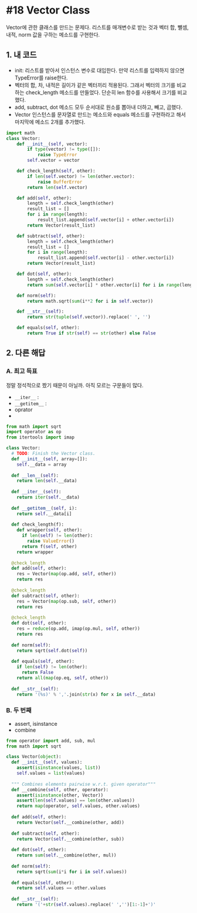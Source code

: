 # #18 Vector Class
Vector에 관한 클래스를 만드는 문제다. 리스트를 매개변수로 받는 것과 벡터 합, 뺄셈, 내적, norm 값을 구하는 메소드를 구현한다.

## 1. 내 코드

- init: 리스트를 받아서 인스턴스 변수로 대입한다. 만약 리스트를 입력하지 않으면 TypeError를 raise한다.
- 벡터의 합, 차, 내적은 길이가 같은 벡터끼리 적용된다. 그래서 벡터의 크기를 비교하는 check_length 메소드를 만들었다. 단순히 len 함수를 사용해서 크기를 비교했다.
- add, subtract, dot 메소드 모두 순서대로 원소를 뽑아내 더하고, 빼고, 곱했다.
- Vector 인스턴스를 문자열로 만드는 메소드와 equals 메소드를 구현하라고 해서 마지막에 메소드 2개를 추가했다.

```python
import math
class Vector:
    def __init__(self, vector):
        if type(vector) != type([]):
            raise TypeError
        self.vector = vector

    def check_length(self, other):
        if len(self.vector) != len(other.vector):
            raise BufferError
        return len(self.vector)

    def add(self, other):
        length = self.check_length(other)
        result_list = []
        for i in range(length):
            result_list.append(self.vector[i] + other.vector[i])
        return Vector(result_list)

    def subtract(self, other):
        length = self.check_length(other)
        result_list = []
        for i in range(length):
            result_list.append(self.vector[i] - other.vector[i])
        return Vector(result_list)

    def dot(self, other):
        length = self.check_length(other)
        return sum(self.vector[i] * other.vector[i] for i in range(length))

    def norm(self):
        return math.sqrt(sum(i**2 for i in self.vector))

    def __str__(self):
        return str(tuple(self.vector)).replace(' ', '')

    def equals(self, other):
        return True if str(self) == str(other) else False
```

## 2. 다른 해답

### A. 최고 득표

정말 정석적으로 짰기 때문이 아닐까. 아직 모르는 구문들이 많다.

- ```__iter__``` : 
- ```__getitem__``` : 
- oprator
- 

```python
from math import sqrt
import operator as op
from itertools import imap

class Vector:
  # TODO: Finish the Vector class.
  def __init__(self, array=[]):
    self.__data = array
  
  def __len__(self):
    return len(self.__data)
    
  def __iter__(self):
    return iter(self.__data)
    
  def __getitem__(self, i):
    return self.__data[i]
    
  def check_length(f):
    def wrapper(self, other):
      if len(self) != len(other):
        raise ValueError()
      return f(self, other)
    return wrapper
  
  @check_length
  def add(self, other):
    res = Vector(map(op.add, self, other))
    return res
  
  @check_length
  def subtract(self, other):
    res = Vector(map(op.sub, self, other))
    return res
    
  @check_length  
  def dot(self, other):
    res = reduce(op.add, imap(op.mul, self, other))
    return res
    
  def norm(self):
    return sqrt(self.dot(self))
    
  def equals(self, other):
    if len(self) != len(other):
      return False
    return all(map(op.eq, self, other))
    
  def __str__(self):
    return '(%s)' % ','.join(str(x) for x in self.__data)
```

### B. 두 번째

- assert, isinstance
- combine

```python
from operator import add, sub, mul
from math import sqrt

class Vector(object):
  def __init__(self, values):
    assert(isinstance(values, list))
    self.values = list(values)
  
  """ Combines elements pairwise w.r.t. given operator"""
  def __combine(self, other, operator):
    assert(isinstance(other, Vector))
    assert(len(self.values) == len(other.values))
    return map(operator, self.values, other.values)
  
  def add(self, other):
    return Vector(self.__combine(other, add))
     
  def subtract(self, other):
    return Vector(self.__combine(other, sub))
    
  def dot(self, other):
    return sum(self.__combine(other, mul))
  
  def norm(self):
    return sqrt(sum(i*i for i in self.values))
  
  def equals(self, other):
    return self.values == other.values
    
  def __str__(self):
    return '('+str(self.values).replace(' ','')[1:-1]+')'
```
